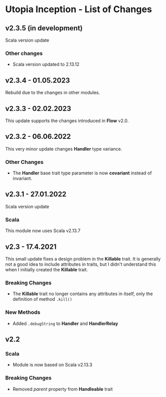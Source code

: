 # Utopia Inception - List of Changes

## v2.3.5 (in development)
Scala version update
### Other changes
- Scala version updated to 2.13.12

## v2.3.4 - 01.05.2023
Rebuild due to the changes in other modules.

## v2.3.3 - 02.02.2023
This update supports the changes introduced in **Flow** v2.0.

## v2.3.2 - 06.06.2022
This very minor update changes **Handler** type variance.
### Other Changes
- The **Handler** base trait type parameter is now **covariant** instead of invariant.

## v2.3.1 - 27.01.2022
Scala version update
### Scala
This module now uses Scala v2.13.7

## v2.3 - 17.4.2021
This small update fixes a design problem in the **Killable** trait. 
It is generally not a good idea to include attributes in traits, 
but I didn't understand this when I initially created the **Killable** trait.
### Breaking Changes
- The **Killable** trait no longer contains any attributes in itself, only the definition of method `.kill()`
### New Methods
- Added `.debugString` to **Handler** and **HandlerRelay**

## v2.2
### Scala
- Module is now based on Scala v2.13.3
### Breaking Changes
- Removed *parent* property from **Handleable** trait
